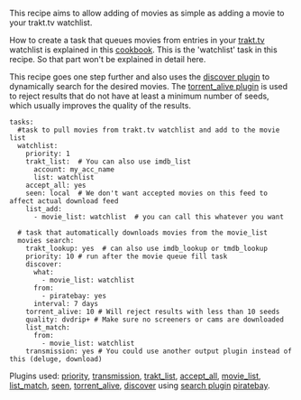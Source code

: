 This recipe aims to allow adding of movies as simple as adding a movie to your trakt.tv watchlist.

How to create a task that queues movies from entries in your [trakt.tv](http://trakt.tv) watchlist is explained in this [cookbook](/Cookbook/Movies/TraktList). This is the 'watchlist' task in this recipe. So that part won't be explained in detail here.

This recipe goes one step further and also uses the [discover plugin](/Plugins/discover) to dynamically search for the desired movies. The [torrent_alive plugin](/Plugins/torrent_alive) is used to reject results that do not have at least a minimum number of seeds, which usually improves the quality of the results.

```
tasks:
  #task to pull movies from trakt.tv watchlist and add to the movie list
  watchlist:
    priority: 1
    trakt_list:  # You can also use imdb_list
      account: my_acc_name
      list: watchlist
    accept_all: yes
    seen: local  # We don't want accepted movies on this feed to affect actual download feed
    list_add:
      - movie_list: watchlist  # you can call this whatever you want

  # task that automatically downloads movies from the movie_list
  movies search:
    trakt_lookup: yes  # can also use imdb_lookup or tmdb_lookup
    priority: 10 # run after the movie queue fill task
    discover:
      what:
        - movie_list: watchlist
      from:
        - piratebay: yes
      interval: 7 days
    torrent_alive: 10 # Will reject results with less than 10 seeds
    quality: dvdrip+ # Make sure no screeners or cams are downloaded
    list_match:
      from:
        - movie_list: watchlist
    transmission: yes # You could use another output plugin instead of this (deluge, download)
```
Plugins used: [priority](/Plugins/priority), [transmission](/Plugins/transmission), [trakt_list](/Plugins/trakt_list), [accept_all](/Plugins/accept_all), [movie_list](/Plugins/List/movie_list), [list_match](/Plugins/List/list_match), [seen](/Plugins/seen), [torrent_alive](/Plugins/torrent_alive), [discover](/Plugins/discover) using [search plugin](/Searches) [piratebay](/Searches/piratebay).